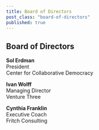 ```yaml
---
title: Board of Directors
post_class: "board-of-directors"
published: true
---
```


## Board of Directors 

**Sol Erdman**  
President  
Center for Collaborative Democracy

**Ivan Wolff**  
Managing Director  
Venture Three

**Cynthia Franklin**  
Executive Coach  
Fritch Consulting

